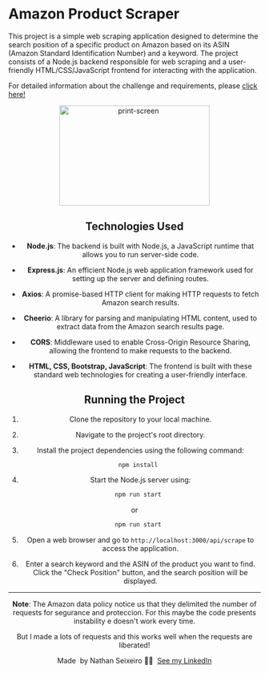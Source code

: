 # Amazon Product Scraper

This project is a simple web scraping application designed to determine the search position of a specific product on Amazon based on its ASIN (Amazon Standard Identification Number) and a keyword. The project consists of a Node.js backend responsible for web scraping and a user-friendly HTML/CSS/JavaScript frontend for interacting with the application.

For detailed information about the challenge and requirements, please [click here!](challenge.md)

<div align="center">
  <img src="./front/assests/amazon-scraper-print.jpeg" alt="print-screen" width="300" height="200">
<div>

## Technologies Used

- **Node.js**: The backend is built with Node.js, a JavaScript runtime that allows you to run server-side code.

- **Express.js**: An efficient Node.js web application framework used for setting up the server and defining routes.

- **Axios**: A promise-based HTTP client for making HTTP requests to fetch Amazon search results.

- **Cheerio**: A library for parsing and manipulating HTML content, used to extract data from the Amazon search results page.

- **CORS**: Middleware used to enable Cross-Origin Resource Sharing, allowing the frontend to make requests to the backend.

- **HTML, CSS, Bootstrap, JavaScript**: The frontend is built with these standard web technologies for creating a user-friendly interface.

## Running the Project

1. Clone the repository to your local machine.

2. Navigate to the project's root directory.

3. Install the project dependencies using the following command:

```bash
  npm install
```

4. Start the Node.js server using:

```bash
  npm run start
```

or

```bash
  npm run start
```

5. Open a web browser and go to `http://localhost:3000/api/scrape` to access the application.

6. Enter a search keyword and the ASIN of the product you want to find. Click the "Check Position" button, and the search position will be displayed.

---

**Note**: The Amazon data policy notice us that they delimited the number of requests for segurance
and proteccion. For this maybe the code presents instability e doesn't work every time.

But I made a lots of requests and this works well when the requests are liberated!

Made &nbsp;by Nathan Seixeiro 👨‍💻 &nbsp;[See my LinkedIn](https://www.linkedin.com/in/nathan-seixeiro/)
